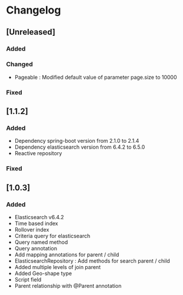 # Changelog

## [Unreleased]

### Added

### Changed
- Pageable : Modified default value of parameter page.size to 10000 

### Fixed


## [1.1.2]
### Added
- Dependency spring-boot version from 2.1.0 to 2.1.4
- Dependency elasticsearch version from 6.4.2 to 6.5.0
- Reactive repository
### Fixed

## [1.0.3]

### Added
- Elasticsearch v6.4.2
- Time based index
- Rollover index
- Criteria query for elasticsearch
- Query named method
- Query annotation
- Add mapping annotations for parent / child
- ElasticsearchRepository : Add methods for search parent / child  
- Added multiple levels of join parent  
- Added Geo-shape type
- Script field
- Parent relationship with @Parent annotation
